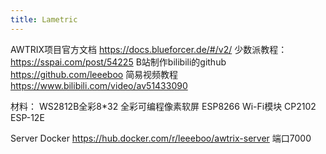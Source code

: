 ```yaml
---
title: Lametric
---
```


AWTRIX项目官方文档
https://docs.blueforcer.de/#/v2/
少数派教程：
https://sspai.com/post/54225
B站制作bilibili的github
https://github.com/leeeboo
简易视频教程
https://www.bilibili.com/video/av51433090

材料：
WS2812B全彩8*32 全彩可编程像素软屏
ESP8266 Wi-Fi模块 CP2102 ESP-12E

Server
Docker
https://hub.docker.com/r/leeeboo/awtrix-server
端口7000
